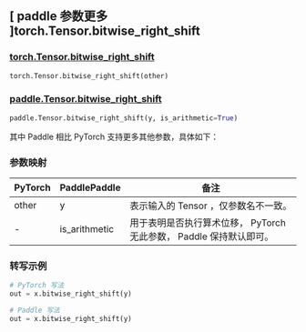 ## [ paddle 参数更多 ]torch.Tensor.bitwise_right_shift

### [torch.Tensor.bitwise_right_shift](https://pytorch.org/docs/stable/generated/torch.Tensor.bitwise_right_shift.html#torch-tensor-bitwise-right-shift)

```python
torch.Tensor.bitwise_right_shift(other)
```

### [paddle.Tensor.bitwise_right_shift]()

```python
paddle.Tensor.bitwise_right_shift(y, is_arithmetic=True)
```

其中 Paddle 相比 PyTorch 支持更多其他参数，具体如下：

### 参数映射

| PyTorch | PaddlePaddle  | 备注                                                                |
| ------- | ------------- | ------------------------------------------------------------------- |
| other   | y             | 表示输入的 Tensor ，仅参数名不一致。                                |
| -       | is_arithmetic | 用于表明是否执行算术位移， PyTorch 无此参数， Paddle 保持默认即可。 |

### 转写示例

```python
# PyTorch 写法
out = x.bitwise_right_shift(y)

# Paddle 写法
out = x.bitwise_right_shift(y)
```
